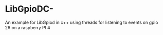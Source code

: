 # LibGpioDC-
An example for LibGpiod in c++ using threads for listening to events on gpio 26 on a raspberry PI 4
